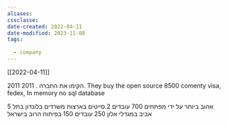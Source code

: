 ```yaml
---
aliases: 
cssclasse: 
date-created: 2022-04-11
date-modified: 2023-11-08
tags:
  
  - company
---
```

[[2022-04-11]]

2011 הקימו את החברה .
2011. They buy the open source
8500 comenty visa, fedex,
In memory no sql database

5 אהוב ביותר על ידי מפתחים
700 עובדים
2.סייטים בארצות
משרדים בלונדון
בתל אביב במגדלי אלון 250 עובדים
150 בפיתוח  הרוב בישראל
 
